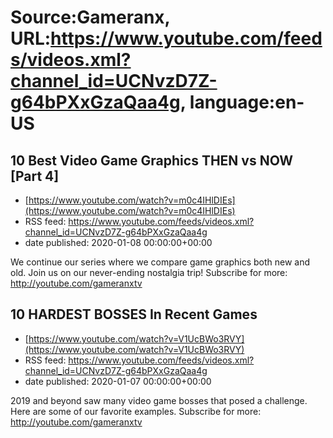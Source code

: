 # Source:Gameranx, URL:https://www.youtube.com/feeds/videos.xml?channel_id=UCNvzD7Z-g64bPXxGzaQaa4g, language:en-US

## 10 Best Video Game Graphics THEN vs NOW [Part 4]
 - [https://www.youtube.com/watch?v=m0c4IHlDIEs](https://www.youtube.com/watch?v=m0c4IHlDIEs)
 - RSS feed: https://www.youtube.com/feeds/videos.xml?channel_id=UCNvzD7Z-g64bPXxGzaQaa4g
 - date published: 2020-01-08 00:00:00+00:00

We continue our series where we compare game graphics both new and old. Join us on our never-ending nostalgia trip!
Subscribe for more: http://youtube.com/gameranxtv

## 10 HARDEST BOSSES In Recent Games
 - [https://www.youtube.com/watch?v=V1UcBWo3RVY](https://www.youtube.com/watch?v=V1UcBWo3RVY)
 - RSS feed: https://www.youtube.com/feeds/videos.xml?channel_id=UCNvzD7Z-g64bPXxGzaQaa4g
 - date published: 2020-01-07 00:00:00+00:00

2019 and beyond saw many video game bosses that posed a challenge. Here are some of our favorite examples.
Subscribe for more: http://youtube.com/gameranxtv

